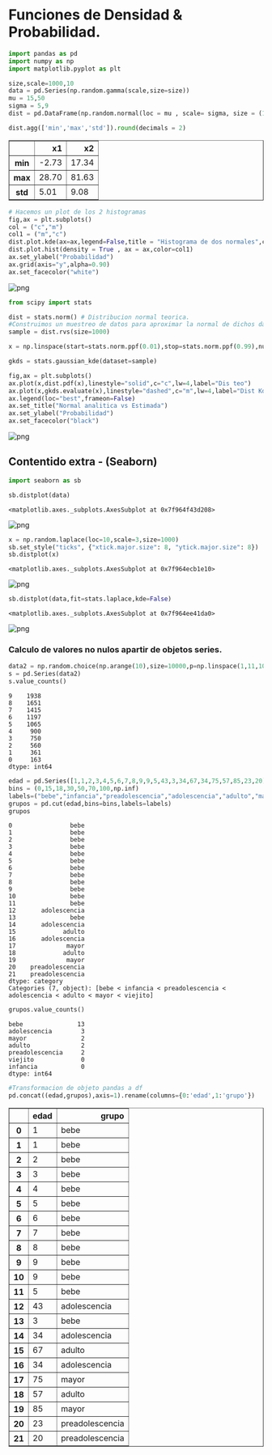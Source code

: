 
# Funciones de Densidad & Probabilidad.


```python
import pandas as pd
import numpy as np
import matplotlib.pyplot as plt
```


```python
size,scale=1000,10
data = pd.Series(np.random.gamma(scale,size=size))
mu = 15,50
sigma = 5,9
dist = pd.DataFrame(np.random.normal(loc = mu , scale= sigma, size = (1000,2)),columns=["x1","x2"])
```


```python
dist.agg(['min','max','std']).round(decimals = 2)
```




<div>
<style scoped>
    .dataframe tbody tr th:only-of-type {
        vertical-align: middle;
    }

    .dataframe tbody tr th {
        vertical-align: top;
    }

    .dataframe thead th {
        text-align: right;
    }
</style>
<table border="1" class="dataframe">
  <thead>
    <tr style="text-align: right;">
      <th></th>
      <th>x1</th>
      <th>x2</th>
    </tr>
  </thead>
  <tbody>
    <tr>
      <th>min</th>
      <td>-2.73</td>
      <td>17.34</td>
    </tr>
    <tr>
      <th>max</th>
      <td>28.70</td>
      <td>81.63</td>
    </tr>
    <tr>
      <th>std</th>
      <td>5.01</td>
      <td>9.08</td>
    </tr>
  </tbody>
</table>
</div>




```python
# Hacemos un plot de los 2 histogramas
fig,ax = plt.subplots()
col = ("c","m")
col1 = ("m","c")
dist.plot.kde(ax=ax,legend=False,title = "Histograma de dos normales",color = col )
dist.plot.hist(density = True , ax = ax,color=col1)
ax.set_ylabel("Probabilidad")
ax.grid(axis="y",alpha=0.90)
ax.set_facecolor("white")
```


![png](output_4_0.png)



```python
from scipy import stats
```


```python
dist = stats.norm() # Distribucion normal teorica.
#Construimos un muestreo de datos para aproximar la normal de dichos datos
sample = dist.rvs(size=1000)
```


```python
x = np.linspace(start=stats.norm.ppf(0.01),stop=stats.norm.ppf(0.99),num=300)
```


```python
gkds = stats.gaussian_kde(dataset=sample)
```


```python
fig,ax = plt.subplots()
ax.plot(x,dist.pdf(x),linestyle="solid",c="c",lw=4,label="Dis teo")
ax.plot(x,gkds.evaluate(x),linestyle="dashed",c="m",lw=4,label="Dist Kde")
ax.legend(loc="best",frameon=False)
ax.set_title("Normal analitica vs Estimada")
ax.set_ylabel("Probabilidad")
ax.set_facecolor("black")
```


![png](output_9_0.png)


## Contentido extra - (Seaborn)



```python
import seaborn as sb
```


```python
sb.distplot(data)
```




    <matplotlib.axes._subplots.AxesSubplot at 0x7f964f43d208>




![png](output_12_1.png)



```python
x = np.random.laplace(loc=10,scale=3,size=1000)
sb.set_style("ticks", {"xtick.major.size": 8, "ytick.major.size": 8})
sb.distplot(x)
```




    <matplotlib.axes._subplots.AxesSubplot at 0x7f964ecb1e10>




![png](output_13_1.png)



```python
sb.distplot(data,fit=stats.laplace,kde=False)
```




    <matplotlib.axes._subplots.AxesSubplot at 0x7f964ee41da0>




![png](output_14_1.png)


### Calculo de valores no nulos apartir de objetos series.


```python
data2 = np.random.choice(np.arange(10),size=10000,p=np.linspace(1,11,10)/60)
s = pd.Series(data2)
s.value_counts()
```




    9    1938
    8    1651
    7    1415
    6    1197
    5    1065
    4     900
    3     750
    2     560
    1     361
    0     163
    dtype: int64




```python
edad = pd.Series([1,1,2,3,4,5,6,7,8,9,9,5,43,3,34,67,34,75,57,85,23,20])
bins = (0,15,18,30,50,70,100,np.inf)
labels=("bebe","infancia","preadolescencia","adolescencia","adulto","mayor","viejito")
grupos = pd.cut(edad,bins=bins,labels=labels)
grupos
```




    0                bebe
    1                bebe
    2                bebe
    3                bebe
    4                bebe
    5                bebe
    6                bebe
    7                bebe
    8                bebe
    9                bebe
    10               bebe
    11               bebe
    12       adolescencia
    13               bebe
    14       adolescencia
    15             adulto
    16       adolescencia
    17              mayor
    18             adulto
    19              mayor
    20    preadolescencia
    21    preadolescencia
    dtype: category
    Categories (7, object): [bebe < infancia < preadolescencia < adolescencia < adulto < mayor < viejito]




```python
grupos.value_counts()
```




    bebe               13
    adolescencia        3
    mayor               2
    adulto              2
    preadolescencia     2
    viejito             0
    infancia            0
    dtype: int64




```python
#Transformacion de objeto pandas a df
pd.concat((edad,grupos),axis=1).rename(columns={0:'edad',1:'grupo'})
```




<div>
<style scoped>
    .dataframe tbody tr th:only-of-type {
        vertical-align: middle;
    }

    .dataframe tbody tr th {
        vertical-align: top;
    }

    .dataframe thead th {
        text-align: right;
    }
</style>
<table border="1" class="dataframe">
  <thead>
    <tr style="text-align: right;">
      <th></th>
      <th>edad</th>
      <th>grupo</th>
    </tr>
  </thead>
  <tbody>
    <tr>
      <th>0</th>
      <td>1</td>
      <td>bebe</td>
    </tr>
    <tr>
      <th>1</th>
      <td>1</td>
      <td>bebe</td>
    </tr>
    <tr>
      <th>2</th>
      <td>2</td>
      <td>bebe</td>
    </tr>
    <tr>
      <th>3</th>
      <td>3</td>
      <td>bebe</td>
    </tr>
    <tr>
      <th>4</th>
      <td>4</td>
      <td>bebe</td>
    </tr>
    <tr>
      <th>5</th>
      <td>5</td>
      <td>bebe</td>
    </tr>
    <tr>
      <th>6</th>
      <td>6</td>
      <td>bebe</td>
    </tr>
    <tr>
      <th>7</th>
      <td>7</td>
      <td>bebe</td>
    </tr>
    <tr>
      <th>8</th>
      <td>8</td>
      <td>bebe</td>
    </tr>
    <tr>
      <th>9</th>
      <td>9</td>
      <td>bebe</td>
    </tr>
    <tr>
      <th>10</th>
      <td>9</td>
      <td>bebe</td>
    </tr>
    <tr>
      <th>11</th>
      <td>5</td>
      <td>bebe</td>
    </tr>
    <tr>
      <th>12</th>
      <td>43</td>
      <td>adolescencia</td>
    </tr>
    <tr>
      <th>13</th>
      <td>3</td>
      <td>bebe</td>
    </tr>
    <tr>
      <th>14</th>
      <td>34</td>
      <td>adolescencia</td>
    </tr>
    <tr>
      <th>15</th>
      <td>67</td>
      <td>adulto</td>
    </tr>
    <tr>
      <th>16</th>
      <td>34</td>
      <td>adolescencia</td>
    </tr>
    <tr>
      <th>17</th>
      <td>75</td>
      <td>mayor</td>
    </tr>
    <tr>
      <th>18</th>
      <td>57</td>
      <td>adulto</td>
    </tr>
    <tr>
      <th>19</th>
      <td>85</td>
      <td>mayor</td>
    </tr>
    <tr>
      <th>20</th>
      <td>23</td>
      <td>preadolescencia</td>
    </tr>
    <tr>
      <th>21</th>
      <td>20</td>
      <td>preadolescencia</td>
    </tr>
  </tbody>
</table>
</div>




```python

```
